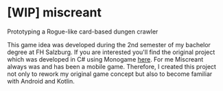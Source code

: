 # [WIP] miscreant
Prototyping a Rogue-like card-based dungen crawler

This game idea was developed during the 2nd semester of my bachelor degree at FH Salzburg. If you are interested you'll find the original project which was developed in C# using Monogame [here](https://portfolio.mediacube.at/projects/2017-miscreant). For me Miscreant always was and has been a mobile game. Therefore, I created this project not only to rework my original game concept but also to become familiar with Android and Kotlin.
